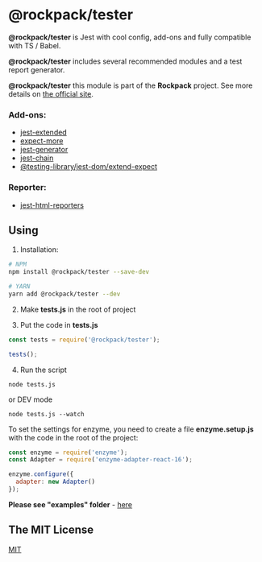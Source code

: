 # @rockpack/tester

**@rockpack/tester** is Jest with cool config, add-ons and fully compatible with TS / Babel.

**@rockpack/tester** includes several recommended modules and a test report generator.

**@rockpack/tester** this module is part of the **Rockpack** project. See more details on [the official site](https://www.rockpack.io/).

### Add-ons:
- [jest-extended](https://github.com/jest-community/jest-extended)
- [expect-more](https://github.com/JamieMason/expect-more/)
- [jest-generator](https://github.com/doniyor2109/jest-generator)
- [jest-chain](https://github.com/mattphillips/jest-chain)
- [@testing-library/jest-dom/extend-expect](https://github.com/testing-library/jest-dom)

### Reporter:
- [jest-html-reporters](https://github.com/Hazyzh/jest-html-reporters)

## Using

1. Installation:

```sh
# NPM
npm install @rockpack/tester --save-dev

# YARN
yarn add @rockpack/tester --dev
```

2. Make **tests.js** in the root of project

3. Put the code in **tests.js**

```js
const tests = require('@rockpack/tester');

tests();
```

4. Run the script
```shell script
node tests.js
```
or DEV mode
```shell script
node tests.js --watch
```

To set the settings for enzyme, you need to create a file **enzyme.setup.js** with the code in the root of the project:

```js
const enzyme = require('enzyme');
const Adapter = require('enzyme-adapter-react-16');

enzyme.configure({
  adapter: new Adapter()
});
```

**Please see "examples" folder** - <a href="https://github.com/AlexSergey/rockpack/blob/master/packages/tester/examples" target="_blank">here</a>

## The MIT License

<a href="https://github.com/AlexSergey/rockpack#the-mit-license" target="_blank">MIT</a>
